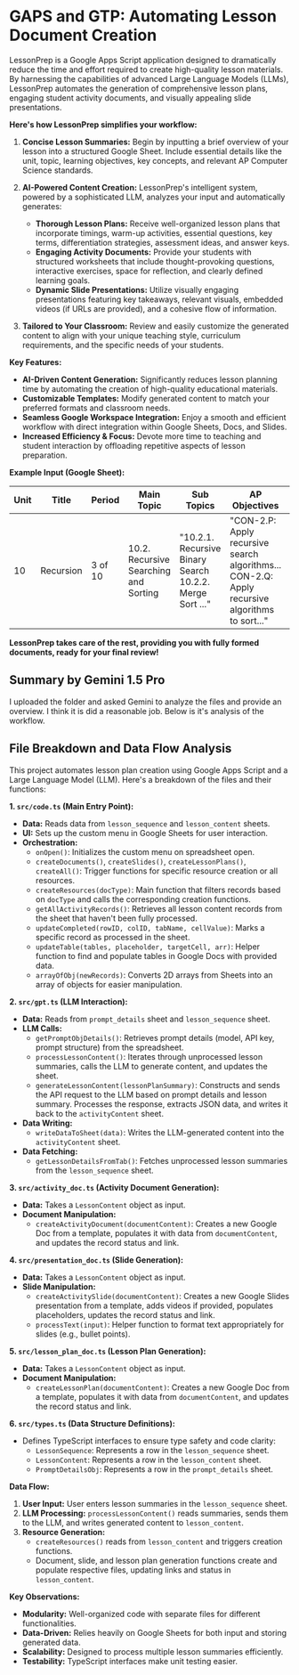 # GAPS and GTP: Automating Lesson Document Creation

LessonPrep is a Google Apps Script application designed to dramatically reduce the time and effort required to create high-quality lesson materials. By harnessing the capabilities of advanced Large Language Models (LLMs), LessonPrep automates the generation of comprehensive lesson plans, engaging student activity documents, and visually appealing slide presentations.

**Here's how LessonPrep simplifies your workflow:**

1. **Concise Lesson Summaries:** Begin by inputting a brief overview of your lesson into a structured Google Sheet. Include essential details like the unit, topic, learning objectives, key concepts, and relevant AP Computer Science standards.

2. **AI-Powered Content Creation:** LessonPrep's intelligent system, powered by a sophisticated LLM, analyzes your input and automatically generates:

   - **Thorough Lesson Plans:** Receive well-organized lesson plans that incorporate timings, warm-up activities, essential questions, key terms, differentiation strategies, assessment ideas, and answer keys.
   - **Engaging Activity Documents:** Provide your students with structured worksheets that include thought-provoking questions, interactive exercises, space for reflection, and clearly defined learning goals.
   - **Dynamic Slide Presentations:** Utilize visually engaging presentations featuring key takeaways, relevant visuals, embedded videos (if URLs are provided), and a cohesive flow of information.

3. **Tailored to Your Classroom:** Review and easily customize the generated content to align with your unique teaching style, curriculum requirements, and the specific needs of your students.

**Key Features:**

- **AI-Driven Content Generation:** Significantly reduces lesson planning time by automating the creation of high-quality educational materials.
- **Customizable Templates:** Modify generated content to match your preferred formats and classroom needs.
- **Seamless Google Workspace Integration:** Enjoy a smooth and efficient workflow with direct integration within Google Sheets, Docs, and Slides.
- **Increased Efficiency & Focus:** Devote more time to teaching and student interaction by offloading repetitive aspects of lesson preparation.

**Example Input (Google Sheet):**

| Unit | Title     | Period  | Main Topic                            | Sub Topics                                               | AP Objectives                                                                                  | ... |
| ---- | --------- | ------- | ------------------------------------- | -------------------------------------------------------- | ---------------------------------------------------------------------------------------------- | --- |
| 10   | Recursion | 3 of 10 | 10.2. Recursive Searching and Sorting | "10.2.1. Recursive Binary Search 10.2.2. Merge Sort ..." | "CON-2.P: Apply recursive search algorithms... CON-2.Q: Apply recursive algorithms to sort..." |     |

**LessonPrep takes care of the rest, providing you with fully formed documents, ready for your final review!**

## Summary by Gemini 1.5 Pro

I uploaded the folder and asked Gemini to analyze the files and provide an overview. I think it is did a reasonable job. Below is it's analysis of the workflow.

## File Breakdown and Data Flow Analysis

This project automates lesson plan creation using Google Apps Script and a Large Language Model (LLM). Here's a breakdown of the files and their functions:

**1. `src/code.ts` (Main Entry Point):**

- **Data:** Reads data from `lesson_sequence` and `lesson_content` sheets.
- **UI:** Sets up the custom menu in Google Sheets for user interaction.
- **Orchestration:**
  - `onOpen()`: Initializes the custom menu on spreadsheet open.
  - `createDocuments()`, `createSlides()`, `createLessonPlans()`, `createAll()`: Trigger functions for specific resource creation or all resources.
  - `createResources(docType)`: Main function that filters records based on `docType` and calls the corresponding creation functions.
  - `getAllActivityRecords()`: Retrieves all lesson content records from the sheet that haven't been fully processed.
  - `updateCompleted(rowID, colID, tabName, cellValue)`: Marks a specific record as processed in the sheet.
  - `updateTable(tables, placeholder, targetCell, arr)`: Helper function to find and populate tables in Google Docs with provided data.
  - `arrayOfObj(newRecords)`: Converts 2D arrays from Sheets into an array of objects for easier manipulation.

**2. `src/gpt.ts` (LLM Interaction):**

- **Data:** Reads from `prompt_details` sheet and `lesson_sequence` sheet.
- **LLM Calls:**
  - `getPromptObjDetails()`: Retrieves prompt details (model, API key, prompt structure) from the spreadsheet.
  - `processLessonContent()`: Iterates through unprocessed lesson summaries, calls the LLM to generate content, and updates the sheet.
  - `generateLessonContent(lessonPlanSummary)`: Constructs and sends the API request to the LLM based on prompt details and lesson summary. Processes the response, extracts JSON data, and writes it back to the `activityContent` sheet.
- **Data Writing:**
  - `writeDataToSheet(data)`: Writes the LLM-generated content into the `activityContent` sheet.
- **Data Fetching:**
  - `getLessonDetailsFromTab()`: Fetches unprocessed lesson summaries from the `lesson_sequence` sheet.

**3. `src/activity_doc.ts` (Activity Document Generation):**

- **Data:** Takes a `LessonContent` object as input.
- **Document Manipulation:**
  - `createActivityDocument(documentContent)`: Creates a new Google Doc from a template, populates it with data from `documentContent`, and updates the record status and link.

**4. `src/presentation_doc.ts` (Slide Generation):**

- **Data:** Takes a `LessonContent` object as input.
- **Slide Manipulation:**
  - `createActivitySlide(documentContent)`: Creates a new Google Slides presentation from a template, adds videos if provided, populates placeholders, updates the record status and link.
  - `processText(input)`: Helper function to format text appropriately for slides (e.g., bullet points).

**5. `src/lesson_plan_doc.ts` (Lesson Plan Generation):**

- **Data:** Takes a `LessonContent` object as input.
- **Document Manipulation:**
  - `createLessonPlan(documentContent)`: Creates a new Google Doc from a template, populates it with data from `documentContent`, and updates the record status and link.

**6. `src/types.ts` (Data Structure Definitions):**

- Defines TypeScript interfaces to ensure type safety and code clarity:
  - `LessonSequence`: Represents a row in the `lesson_sequence` sheet.
  - `LessonContent`: Represents a row in the `lesson_content` sheet.
  - `PromptDetailsObj`: Represents a row in the `prompt_details` sheet.

**Data Flow:**

1. **User Input:** User enters lesson summaries in the `lesson_sequence` sheet.
2. **LLM Processing:** `processLessonContent()` reads summaries, sends them to the LLM, and writes generated content to `lesson_content`.
3. **Resource Generation:**
   - `createResources()` reads from `lesson_content` and triggers creation functions.
   - Document, slide, and lesson plan generation functions create and populate respective files, updating links and status in `lesson_content`.

**Key Observations:**

- **Modularity:** Well-organized code with separate files for different functionalities.
- **Data-Driven:** Relies heavily on Google Sheets for both input and storing generated data.
- **Scalability:** Designed to process multiple lesson summaries efficiently.
- **Testability:** TypeScript interfaces make unit testing easier.

